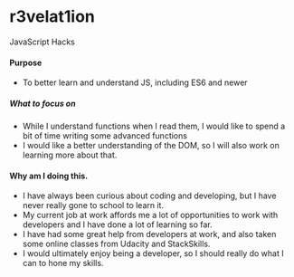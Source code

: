 # r3velat1ion
JavaScript Hacks

#### Purpose
- To better learn and understand JS, including ES6 and newer

##### What to focus on
- While I understand functions when I read them, I would like to spend a bit of time writing some advanced functions
- I would like a better understanding of the DOM, so I will also work on learning more about that. 

#### Why am I doing this. 
- I have always been curious about coding and developing, but I have never really gone to school to learn it. 
- My current job at work affords me a lot of opportunities to work with developers and I have done a lot of learning so far. 
- I have had some great help from developers at work, and also taken some online classes from Udacity and StackSkills. 
- I would ultimately enjoy being a developer, so I should really do what I can to hone my skills. 

